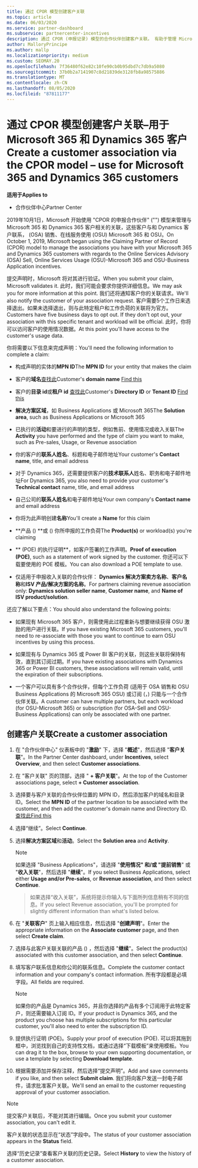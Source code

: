 ```yaml
---
title: 通过 CPOR 模型创建客户关联
ms.topic: article
ms.date: 06/03/2020
ms.service: partner-dashboard
ms.subservice: partnercenter-incentives
description: 通过 CPOR (申报记录) 模型的合作伙伴创建客户关联。 有助于管理 Microsoft 365 和 Dynamics 365 客户的销售、使用情况、& 奖励。
author: MalloryPrincipe
ms.author: mallp
ms.localizationpriority: medium
ms.custom: SEOMAY.20
ms.openlocfilehash: 7f36480f62e82c10fe90cb0b95dbd7c7db9a5080
ms.sourcegitcommit: 37b0b2a7141907c8d21839de3128fb8a98575886
ms.translationtype: MT
ms.contentlocale: zh-CN
ms.lasthandoff: 08/05/2020
ms.locfileid: "87811177"
---
```

# <a name="create-a-customer-association-via-the-cpor-model--use-for-microsoft-365-and-dynamics-365-customers"></a><span data-ttu-id="31d97-104">通过 CPOR 模型创建客户关联–用于 Microsoft 365 和 Dynamics 365 客户</span><span class="sxs-lookup"><span data-stu-id="31d97-104">Create a customer association via the CPOR model – use for Microsoft 365 and Dynamics 365 customers</span></span>

<span data-ttu-id="31d97-105">**适用于**</span><span class="sxs-lookup"><span data-stu-id="31d97-105">**Applies to**</span></span>

- <span data-ttu-id="31d97-106">合作伙伴中心</span><span class="sxs-lookup"><span data-stu-id="31d97-106">Partner Center</span></span>

<span data-ttu-id="31d97-107">2019年10月1日，Microsoft 开始使用 "CPOR 的申报合作伙伴" ("") 模型来管理与 Microsoft 365 和 Dynamics 365 客户相关的关联，这些客户与和 Dynamics 客户联系， (OSA) 销售、在线服务使用 (OSU) Microsoft 365 和 OSU。</span><span class="sxs-lookup"><span data-stu-id="31d97-107">On October 1, 2019, Microsoft began using the Claiming Partner of Record (CPOR) model to manage the associations you have with your Microsoft 365 and Dynamics 365 customers with regards to the Online Services Advisory (OSA) Sell, Online Services Usage (OSU)-Microsoft 365 and OSU-Business Application incentives.</span></span>

<span data-ttu-id="31d97-108">提交声明时，Microsoft 将对其进行验证。</span><span class="sxs-lookup"><span data-stu-id="31d97-108">When you submit your claim, Microsoft validates it.</span></span> <span data-ttu-id="31d97-109">此时，我们可能会要求你提供详细信息。</span><span class="sxs-lookup"><span data-stu-id="31d97-109">We may ask you for more information at this point.</span></span> <span data-ttu-id="31d97-110">我们还将通知客户你的关联请求。</span><span class="sxs-lookup"><span data-stu-id="31d97-110">We'll also notify the customer of your association request.</span></span> <span data-ttu-id="31d97-111">客户需要5个工作日来选择退出。如果未选择退出，则与此特定租户和工作负荷的关联将为官方。</span><span class="sxs-lookup"><span data-stu-id="31d97-111">Customers have five business days to opt out. If they don't opt out, your association with this specific tenant and workload will be official.</span></span> <span data-ttu-id="31d97-112">此时，你将可以访问客户的使用情况数据。</span><span class="sxs-lookup"><span data-stu-id="31d97-112">At this point you'll have access to the customer's usage data.</span></span> 

<span data-ttu-id="31d97-113">你将需要以下信息来完成声明：</span><span class="sxs-lookup"><span data-stu-id="31d97-113">You'll need the following information to complete a claim:</span></span>

- <span data-ttu-id="31d97-114">构成声明的实体的**MPN ID**</span><span class="sxs-lookup"><span data-stu-id="31d97-114">The **MPN ID** for your entity that makes the claim</span></span>

- <span data-ttu-id="31d97-115">客户的**域名**[查找此](find-domain-name.md)</span><span class="sxs-lookup"><span data-stu-id="31d97-115">Customer's **domain name** [Find this](find-domain-name.md)</span></span>

- <span data-ttu-id="31d97-116">客户的**目录 id**或**租户 id** [查找此](find-domain-name.md)</span><span class="sxs-lookup"><span data-stu-id="31d97-116">Customer's **Directory ID** or **Tenant ID** [Find this](find-domain-name.md)</span></span>

- <span data-ttu-id="31d97-117">**解决方案区域**，如 Business Applications 或 Microsoft 365</span><span class="sxs-lookup"><span data-stu-id="31d97-117">The **Solution area**, such as Business Applications or Microsoft 365</span></span>

- <span data-ttu-id="31d97-118">已执行的**活动**和要进行的声明的类型，例如售前、使用情况或收入关联</span><span class="sxs-lookup"><span data-stu-id="31d97-118">The **Activity** you have performed and the type of claim you want to make, such as Pre-sales, Usage, or Revenue association</span></span>

- <span data-ttu-id="31d97-119">你的客户的**联系人姓名**、标题和电子邮件地址</span><span class="sxs-lookup"><span data-stu-id="31d97-119">Your customer's **Contact name**, title, and email address</span></span>

- <span data-ttu-id="31d97-120">对于 Dynamics 365，还需要提供客户的**技术联系人**姓名、职务和电子邮件地址</span><span class="sxs-lookup"><span data-stu-id="31d97-120">For Dynamics 365, you also need to provide your customer's **Technical contact** name, title, and email address</span></span>

- <span data-ttu-id="31d97-121">自己公司的**联系人姓名**和电子邮件地址</span><span class="sxs-lookup"><span data-stu-id="31d97-121">Your own company's **Contact name** and email address</span></span>

- <span data-ttu-id="31d97-122">你将为此声明创建**名称**</span><span class="sxs-lookup"><span data-stu-id="31d97-122">You'll create a **Name** for this claim</span></span>

- <span data-ttu-id="31d97-123">\*\*产品 () \*\*或 () 你所申报的工作负荷</span><span class="sxs-lookup"><span data-stu-id="31d97-123">The **Product(s)** or workload(s) you're claiming</span></span>

- <span data-ttu-id="31d97-124">\*\* (POE) 的执行证明\*\*，如客户签署的工作声明。</span><span class="sxs-lookup"><span data-stu-id="31d97-124">**Proof of execution (POE)**, such as a statement of work signed by the customer.</span></span> <span data-ttu-id="31d97-125">你还可以下载要使用的 POE 模板。</span><span class="sxs-lookup"><span data-stu-id="31d97-125">You can also download a POE template to use.</span></span>

- <span data-ttu-id="31d97-126">仅适用于申报收入关联的合作伙伴： **Dynamics 解决方案卖方名称**、**客户名称**和**ISV 产品/解决方案的名称**。</span><span class="sxs-lookup"><span data-stu-id="31d97-126">For partners claiming revenue association only: **Dynamics solution seller name**, **Customer name**, and **Name of ISV product/solution**.</span></span> 

<span data-ttu-id="31d97-127">还应了解以下要点：</span><span class="sxs-lookup"><span data-stu-id="31d97-127">You should also understand the following points:</span></span>

- <span data-ttu-id="31d97-128">如果现有 Microsoft 365 客户，则需使用此过程重新与想要继续获得 OSU 激励的用户进行关联。</span><span class="sxs-lookup"><span data-stu-id="31d97-128">If you have existing Microsoft 365 customers, you'll need to re-associate with those you want to continue to earn OSU incentives by using this process.</span></span>

- <span data-ttu-id="31d97-129">如果现有与 Dynamics 365 或 Power BI 客户的关联，则这些关联将保持有效，直到其订阅过期。</span><span class="sxs-lookup"><span data-stu-id="31d97-129">If you have existing associations with Dynamics 365 or Power BI customers, these associations will remain valid, until the expiration of their subscriptions.</span></span>

- <span data-ttu-id="31d97-130">一个客户可以具有多个合作伙伴，但每个工作负荷 (适用于 OSA 销售和 OSU Business Applications 的 Microsoft 365 OSU) 或订阅 (，) 只能与一个合作伙伴关联。</span><span class="sxs-lookup"><span data-stu-id="31d97-130">A customer can have multiple partners, but each workload (for OSU-Microsoft 365) or subscription (for OSA-Sell and OSU-Business Applications) can only be associated with one partner.</span></span>

## <a name="create-a-customer-association"></a><span data-ttu-id="31d97-131">创建客户关联</span><span class="sxs-lookup"><span data-stu-id="31d97-131">Create a customer association</span></span>

1. <span data-ttu-id="31d97-132">在 "合作伙伴中心" 仪表板中的 "**激励**" 下，选择 "**概述**"，然后选择 "**客户关联**"。</span><span class="sxs-lookup"><span data-stu-id="31d97-132">In the Partner Center dashboard, under **Incentives**, select **Overview**, and then select **Customer associations**.</span></span> 

2. <span data-ttu-id="31d97-133">在 "客户关联" 页的顶部，选择 " **+ 客户关联**"。</span><span class="sxs-lookup"><span data-stu-id="31d97-133">At the top of the Customer associations page, select **+ Customer association**.</span></span>

3. <span data-ttu-id="31d97-134">选择要与客户关联的合作伙伴位置的 MPN ID，然后添加客户的域名和目录 ID。</span><span class="sxs-lookup"><span data-stu-id="31d97-134">Select the **MPN ID** of the partner location to be associated with the customer, and then add the customer's domain name and Directory ID.</span></span> [<span data-ttu-id="31d97-135">查找此</span><span class="sxs-lookup"><span data-stu-id="31d97-135">Find this</span></span>](find-domain-name.md)

4. <span data-ttu-id="31d97-136">选择“继续”。</span><span class="sxs-lookup"><span data-stu-id="31d97-136">Select **Continue**.</span></span>

5. <span data-ttu-id="31d97-137">选择**解决方案区域**和**活动**。</span><span class="sxs-lookup"><span data-stu-id="31d97-137">Select the **Solution area** and **Activity**.</span></span> 

   >[!Note]
   >
   ><span data-ttu-id="31d97-138">如果选择 "Business Applications"，请选择 "**使用情况" 和/或 "提前销售**" 或 "**收入关联**"，然后选择 "**继续**"。</span><span class="sxs-lookup"><span data-stu-id="31d97-138">If you select Business Applications, select either **Usage and/or Pre-sales**, or **Revenue association**, and then select **Continue**.</span></span> 

   ><span data-ttu-id="31d97-139">如果选择“收入关联”，系统将提示你输入与下面所列信息稍有不同的信息。</span><span class="sxs-lookup"><span data-stu-id="31d97-139">If you select Revenue association, you'll be prompted for slightly different information than what's listed below.</span></span>

6. <span data-ttu-id="31d97-140">在 "**关联客户**" 页上输入相应信息，然后选择 "**创建声明**"。</span><span class="sxs-lookup"><span data-stu-id="31d97-140">Enter the appropriate information on the **Associate customer** page, and then select **Create claim**.</span></span>

7. <span data-ttu-id="31d97-141">选择与此客户关联关联的产品 () ，然后选择 "**继续**"。</span><span class="sxs-lookup"><span data-stu-id="31d97-141">Select the product(s) associated with this customer association, and then select **Continue**.</span></span>

8. <span data-ttu-id="31d97-142">填写客户联系信息和你公司的联系信息。</span><span class="sxs-lookup"><span data-stu-id="31d97-142">Complete the customer contact information and your company's contact information.</span></span> <span data-ttu-id="31d97-143">所有字段都是必填字段。</span><span class="sxs-lookup"><span data-stu-id="31d97-143">All fields are required.</span></span> 

   >[!NOTE]
   ><span data-ttu-id="31d97-144">如果你的产品是 Dynamics 365，并且你选择的产品有多个订阅用于此特定客户，则还需要输入订阅 ID。</span><span class="sxs-lookup"><span data-stu-id="31d97-144">If your product is Dynamics 365, and the product you choose has multiple subscriptions for this particular customer, you'll also need to enter the subscription ID.</span></span>

9. <span data-ttu-id="31d97-145">提供执行证明 (POE)。</span><span class="sxs-lookup"><span data-stu-id="31d97-145">Supply your proof of execution (POE).</span></span> <span data-ttu-id="31d97-146">可以将其拖到框中，浏览找到自己的支持性文档，或通过选择“下载模板”来使用模板。</span><span class="sxs-lookup"><span data-stu-id="31d97-146">You can drag it to the box, browse to your own supporting documentation, or use a template by selecting **Download template**.</span></span> 

10. <span data-ttu-id="31d97-147">根据需要添加并保存注释，然后选择“提交声明”。</span><span class="sxs-lookup"><span data-stu-id="31d97-147">Add and save comments if you like, and then select **Submit claim**.</span></span> <span data-ttu-id="31d97-148">我们将向客户发送一封电子邮件，请求批准客户关联。</span><span class="sxs-lookup"><span data-stu-id="31d97-148">We'll send an email to the customer requesting approval of your customer association.</span></span>

   >[!NOTE]
   ><span data-ttu-id="31d97-149">提交客户关联后，不能对其进行编辑。</span><span class="sxs-lookup"><span data-stu-id="31d97-149">Once you submit your customer association, you can't edit it.</span></span>

<span data-ttu-id="31d97-150">客户关联的状态显示在“状态”字段中。</span><span class="sxs-lookup"><span data-stu-id="31d97-150">The status of your customer association appears in the **Status** field.</span></span>

<span data-ttu-id="31d97-151">选择“历史记录”查看客户关联的历史记录。</span><span class="sxs-lookup"><span data-stu-id="31d97-151">Select **History** to view the history of a customer association.</span></span>
